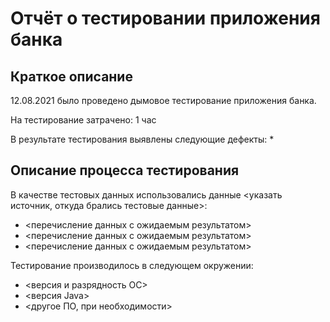 # Отчёт о тестировании приложения банка

## Краткое описание

12.08.2021 было проведено дымовое тестирование приложения банка.

На тестирование затрачено: 1 час

В результате тестирования выявлены следующие дефекты:
* 

## Описание процесса тестирования

В качестве тестовых данных использовались данные <указать источник, откуда брались тестовые данные>:
* <перечисление данных с ожидаемым результатом>
* <перечисление данных с ожидаемым результатом>
* <перечисление данных с ожидаемым результатом>

Тестирование производилось в следующем окружении:
* <версия и разрядность ОС>
* <версия Java>
* <другое ПО, при необходимости>